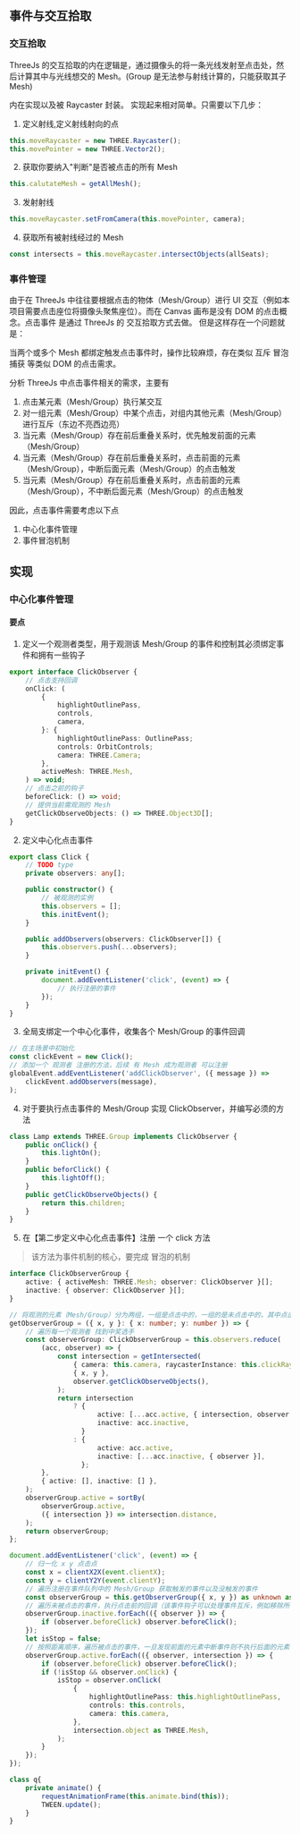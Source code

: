 ## 事件与交互拾取

### 交互拾取

ThreeJs 的交互拾取的内在逻辑是，通过摄像头的将一条光线发射至点击处，然后计算其中与光线想交的 Mesh。(Group 是无法参与射线计算的，只能获取其子 Mesh)

内在实现以及被 Raycaster 封装。 实现起来相对简单。只需要以下几步：

1. 定义射线,定义射线射向的点

```typescript
this.moveRaycaster = new THREE.Raycaster();
this.movePointer = new THREE.Vector2();
```

2. 获取你要纳入"判断"是否被点击的所有 Mesh

```typescript
this.calutateMesh = getAllMesh();
```

3. 发射射线

```typescript
this.moveRaycaster.setFromCamera(this.movePointer, camera);
```

4. 获取所有被射线经过的 Mesh

```typescript
const intersects = this.moveRaycaster.intersectObjects(allSeats);
```

### 事件管理

由于在 ThreeJs 中往往要根据点击的物体（Mesh/Group）进行 UI 交互（例如本项目需要点击座位将摄像头聚焦座位）。而在 Canvas 画布是没有 DOM 的点击概念。点击事件 是通过 ThreeJs 的 交互拾取方式去做。
但是这样存在一个问题就是：

当两个或多个 Mesh 都绑定触发点击事件时，操作比较麻烦，存在类似 互斥 冒泡 捕获 等类似 DOM 的点击需求。

分析 ThreeJs 中点击事件相关的需求，主要有

1. 点击某元素（Mesh/Group）执行某交互
2. 对一组元素（Mesh/Group）中某个点击，对组内其他元素（Mesh/Group）进行互斥（东边不亮西边亮）
3. 当元素（Mesh/Group）存在前后重叠关系时，优先触发前面的元素（Mesh/Group）
4. 当元素（Mesh/Group）存在前后重叠关系时，点击前面的元素（Mesh/Group），中断后面元素（Mesh/Group）的点击触发
5. 当元素（Mesh/Group）存在前后重叠关系时，点击前面的元素（Mesh/Group），不中断后面元素（Mesh/Group）的点击触发

因此，点击事件需要考虑以下点

1. 中心化事件管理
2. 事件冒泡机制

## 实现

### 中心化事件管理

#### 要点

1. 定义一个观测者类型，用于观测该 Mesh/Group 的事件和控制其必须绑定事件和拥有一些钩子

```typescript
export interface ClickObserver {
    // 点击支持回调
    onClick: (
        {
            highlightOutlinePass,
            controls,
            camera,
        }: {
            highlightOutlinePass: OutlinePass;
            controls: OrbitControls;
            camera: THREE.Camera;
        },
        activeMesh: THREE.Mesh,
    ) => void;
    // 点击之前的钩子
    beforeClick: () => void;
    // 提供当前需观测的 Mesh
    getClickObserveObjects: () => THREE.Object3D[];
}
```

2. 定义中心化点击事件

```typescript
export class Click {
    // TODO type
    private observers: any[];

    public constructor() {
        // 被观测的实例
        this.observers = [];
        this.initEvent();
    }

    public addObservers(observers: ClickObserver[]) {
        this.observers.push(...observers);
    }

    private initEvent() {
        document.addEventListener('click', (event) => {
            // 执行注册的事件
        });
    }
}
```

3. 全局支绑定一个中心化事件，收集各个 Mesh/Group 的事件回调

```typescript
// 在主场景中初始化
const clickEvent = new Click();
// 添加一个 观测者 注册的方法，后续 有 Mesh 成为观测者 可以注册
globalEvent.addEventListener('addClickObserver', ({ message }) =>
    clickEvent.addObservers(message),
);
```

4. 对于要执行点击事件的 Mesh/Group 实现 ClickObserver，并编写必须的方法

```typescript
class Lamp extends THREE.Group implements ClickObserver {
    public onClick() {
        this.lightOn();
    }
    public beforClick() {
        this.lightOff();
    }
    public getClickObserveObjects() {
        return this.children;
    }
}
```

5. 在【第二步定义中心化点击事件】注册 一个 click 方法

> 该方法为事件机制的核心，要完成 冒泡的机制

```typescript
interface ClickObserverGroup {
    active: { activeMesh: THREE.Mesh; observer: ClickObserver }[];
    inactive: { observer: ClickObserver }[];
}

// 将观测的元素（Mesh/Group）分为两组，一组是点击中的，一组的是未点击中的，其中点击中的需要按照距离排序
getObserverGroup = ({ x, y }: { x: number; y: number }) => {
    // 遍历每一个观测者 找到中奖选手
    const observerGroup: ClickObserverGroup = this.observers.reduce(
        (acc, observer) => {
            const intersection = getIntersected(
                { camera: this.camera, raycasterInstance: this.clickRaycaster },
                { x, y },
                observer.getClickObserveObjects(),
            );
            return intersection
                ? {
                      active: [...acc.active, { intersection, observer }],
                      inactive: acc.inactive,
                  }
                : {
                      active: acc.active,
                      inactive: [...acc.inactive, { observer }],
                  };
        },
        { active: [], inactive: [] },
    );
    observerGroup.active = sortBy(
        observerGroup.active,
        ({ intersection }) => intersection.distance,
    );
    return observerGroup;
};

document.addEventListener('click', (event) => {
    // 归一化 x y 点击点
    const x = clientX2X(event.clientX);
    const y = clientY2Y(event.clientY);
    // 遍历注册在事件队列中的 Mesh/Group 获取触发的事件以及没触发的事件
    const observerGroup = this.getObserverGroup({ x, y }) as unknown as ClickObserverGroup;
    // 遍历未被点击的事件，执行点击前的回调（该事件钩子可以处理事件互斥，例如移除所有元素的点击效果或UI）
    observerGroup.inactive.forEach(({ observer }) => {
        if (observer.beforeClick) observer.beforeClick();
    });
    let isStop = false;
    // 按照距离顺序，遍历被点击的事件，一旦发现前面的元素中断事件则不执行后面的元素
    observerGroup.active.forEach(({ observer, intersection }) => {
        if (observer.beforeClick) observer.beforeClick();
        if (!isStop && observer.onClick) {
            isStop = observer.onClick(
                {
                    highlightOutlinePass: this.highlightOutlinePass,
                    controls: this.controls,
                    camera: this.camera,
                },
                intersection.object as THREE.Mesh,
            );
        }
    });
});
```

```typescript
class q{
    private animate() {
        requestAnimationFrame(this.animate.bind(this));
        TWEEN.update();
    } 
}

```
